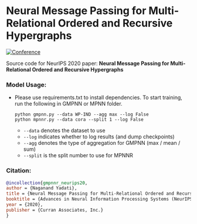 # Neural Message Passing for Multi-Relational Ordered and Recursive Hypergraphs

[![Conference](http://img.shields.io/badge/NeurIPS-2020-4b44ce.svg)](https://nips.cc/) 

Source code for NeurIPS 2020 paper: **Neural Message Passing for Multi-Relational Ordered and Recursive Hypergraphs**



### Model Usage:

- Please use requirements.txt to install dependencies. To start training, run the following in GMPNN or MPNN folder.

  ```shell
  python gmpnn.py --data WP-IND --agg max --log False
  python mpnnr.py --data cora --split 1 --log False

  ```

  - `--data` denotes the dataset to use
  - `--log` indicates whether to log results (and dump checkpoints)
  - `--agg` denotes the type of aggregation for GMPNN (max / mean / sum)
  - `--split` is the split number to use for MPNNR

  

### Citation:

```bibtex
@incollection{gmpnnr_neurips20,
author = {Naganand Yadati},
title = {Neural Message Passing for Multi-Relational Ordered and Recursive Hypergraphs},
booktitle = {Advances in Neural Information Processing Systems (NeurIPS) 33},
year = {2020},
publisher = {Curran Associates, Inc.}
}
```